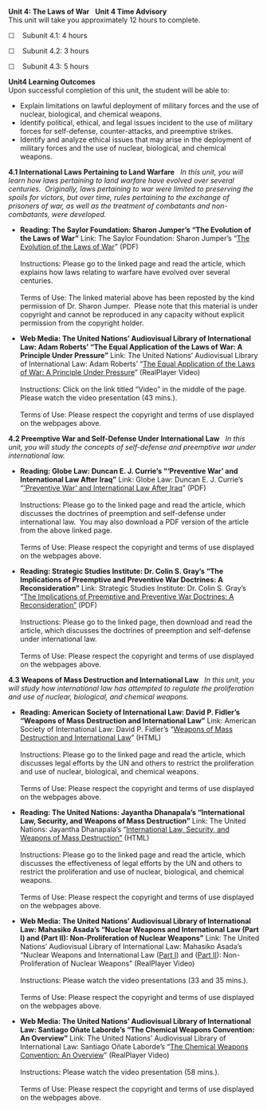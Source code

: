 **Unit 4: The Laws of War** <span id="4"></span>  **Unit 4 Time
Advisory**  
This unit will take you approximately 12 hours to complete.   
  
 ☐    Subunit 4.1: 4 hours  
  
 ☐    Subunit 4.2: 3 hours  
  
 ☐    Subunit 4.3: 5 hours 

**Unit4 Learning Outcomes**  
Upon successful completion of this unit, the student will be able to:  
-   Explain limitations on lawful deployment of military forces and the
    use of nuclear, biological, and chemical weapons.
-   Identify political, ethical, and legal issues incident to the use of
    military forces for self-defense, counter-attacks, and preemptive
    strikes.
-   Identify and analyze ethical issues that may arise in the deployment
    of military forces and the use of nuclear, biological, and chemical
    weapons.

**4.1 International Laws Pertaining to Land Warfare** <span
id="4.1"></span> 
*In this unit, you will learn how laws pertaining to land warfare have
evolved over several centuries.  Originally, laws pertaining to war were
limited to preserving the spoils for victors, but over time, rules
pertaining to the exchange of prisoners of war, as well as the treatment
of combatants and non-combatants, were developed.*

-   **Reading: The Saylor Foundation: Sharon Jumper’s “The Evolution of
    the Laws of War”**
    Link: The Saylor Foundation: Sharon Jumper’s “[The Evolution of the
    Laws of
    War](http://www.saylor.org/site/wp-content/uploads/2011/11/POLSC-412-Laws-of-War.pdf)”
    (PDF)  
        
     Instructions: Please go to the linked page and read the article,
    which explains how laws relating to warfare have evolved over
    several centuries.  
        
     Terms of Use: The linked material above has been reposted by the
    kind permission of Dr. Sharon Jumper.  Please note that this
    material is under copyright and cannot be reproduced in any capacity
    without explicit permission from the copyright holder.

-   **Web Media: The United Nations’ Audiovisual Library of
    International Law: Adam Roberts’ “The Equal Application of the Laws
    of War: A Principle Under Pressure”**
    Link: The United Nations’ Audiovisual Library of International Law:
    Adam Roberts’ “[The Equal Application of the Laws of War: A
    Principle Under
    Pressure](https://web.archive.org/web/20131015141334/http://untreaty.un.org/cod/avl/ls/Roberts_LAC.html)”
    (RealPlayer Video)  
        
     Instructions: Click on the link titled “Video” in the middle of the
    page.  Please watch the video presentation (43 mins.).  
        
     Terms of Use: Please respect the copyright and terms of use
    displayed on the webpages above.

**4.2 Preemptive War and Self-Defense Under International Law** <span
id="4.2"></span> 
*In this unit, you will study the concepts of self-defense and
preemptive war under international law.*

-   **Reading: Globe Law: Duncan E. J. Currie’s “‘Preventive War’ and
    International Law After Iraq”**
    Link: Globe Law: Duncan E. J. Currie’s “['Preventive War’ and
    International Law After
    Iraq](http://www.globelaw.com/Iraq/Preventive%20War%20After%20Iraq.pdf)”
    (PDF)  
        
     Instructions: Please go to the linked page and read the article,
    which discusses the doctrines of preemption and self-defense under
    international law.  You may also download a PDF version of the
    article from the above linked page.  
        
     Terms of Use: Please respect the copyright and terms of use
    displayed on the webpages above.

-   **Reading: Strategic Studies Institute: Dr. Colin S. Gray’s “The
    Implications of Preemptive and Preventive War Doctrines: A
    Reconsideration”**
    Link: Strategic Studies Institute: Dr. Colin S. Gray’s “[The
    Implications of Preemptive and Preventive War Doctrines: A
    Reconsideration”](http://www.strategicstudiesinstitute.army.mil/pubs/display.cfm?pubID=789)
    (PDF)  
        
     Instructions: Please go to the linked page, then download and read
    the article, which discusses the doctrines of preemption and
    self-defense under international law.  
        
     Terms of Use: Please respect the copyright and terms of use
    displayed on the webpages above.

**4.3 Weapons of Mass Destruction and International Law** <span
id="4.3"></span> 
*In this unit, you will study how international law has attempted to
regulate the proliferation and use of nuclear, biological, and chemical
weapons.*

-   **Reading: American Society of International Law: David P. Fidler’s
    “Weapons of Mass Destruction and International Law”**
    Link: American Society of International Law: David P. Fidler’s
    “[Weapons of Mass Destruction and International
    Law](https://web.archive.org/web/20130722164326/http://www.asil.org/insigh97.cfm)”
    (HTML)  
        
     Instructions: Please go to the linked page and read the article,
    which discusses legal efforts by the UN and others to restrict the
    proliferation and use of nuclear, biological, and chemical
    weapons.  
        
     Terms of Use: Please respect the copyright and terms of use
    displayed on the webpages above.

-   **Reading: The United Nations: Jayantha Dhanapala’s “International
    Law, Security, and Weapons of Mass Destruction”**
    Link: The United Nations: Jayantha Dhanapala’s “[International Law,
    Security, and Weapons of Mass
    Destruction”](http://lcnp.org/disarmament/Speeches/dhanapalasabaspeech.htm)
    (HTML)  
        
     Instructions: Please go to the linked page and read the article,
    which discusses the effectiveness of legal efforts by the UN and
    others to restrict the proliferation and use of nuclear, biological,
    and chemical weapons.  
        
     Terms of Use: Please respect the copyright and terms of use
    displayed on the webpages above.

-   **Web Media: The United Nations’ Audiovisual Library of
    International Law: Mahasiko Asada’s “Nuclear Weapons and
    International Law (Part I) and (Part II): Non-Proliferation of
    Nuclear Weapons”**
    Link: The United Nations’ Audiovisual Library of International Law:
    Mahasiko Asada’s “Nuclear Weapons and International Law ([Part
    I](http://webcast.un.org/ramgen/ondemand/legal/video/LectureSeries/asada100602.rm))
    and ([Part
    II](http://webcast.un.org/ramgen/ondemand/legal/video/LectureSeries/asada100602_2.rm)): Non-Proliferation
    of Nuclear Weapons” (RealPlayer Video)  
        
     Instructions: Please watch the video presentations (33 and 35
    mins.).  
        
     Terms of Use: Please respect the copyright and terms of use
    displayed on the webpages above.

-   **Web Media: The United Nations’ Audiovisual Library of
    International Law: Santiago Oñate Laborde’s “The Chemical Weapons
    Convention: An Overview”**
    Link: The United Nations’ Audiovisual Library of International Law:
    Santiago Oñate Laborde’s “[The Chemical Weapons Convention: An
    Overview](https://web.archive.org/web/20131017032735/http://legal.un.org/avl/ls/Onate-Laborde_AC.html)”
    (RealPlayer Video)  
        
     Instructions: Please watch the video presentation (58 mins.).  
        
     Terms of Use: Please respect the copyright and terms of use
    displayed on the webpages above.



